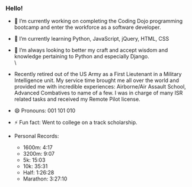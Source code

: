 ### Hello! 
* 🔭 I’m currently working on completing the Coding Dojo programming bootcamp and enter the workforce as a software developer. 
* 🌱 I’m currently learning Python, JavaScript, jQuery, HTML, CSS
* 🤔 I’m always looking to better my craft and accept wisdom and knowledge pertaining to Python and especially Django. 
\
\

* Recently retired out of the US Army as a First Lieutenant in a Military Intelligence unit. My service time brought me all over the world and provided me with incredible experiences: Airborne/Air Assault School, Advanced Combatives to name of a few. I was in charge of many ISR related tasks and received my Remote Pilot license.
* 😄 Pronouns: 001 101 010
* ⚡ Fun fact: Went to college on a track scholarship. 
* Personal Records:
  * 1600m:  4:17
  * 3200m: 9:07
  * 5k: 15:03
  * 10k: 35:31
  * Half: 1:26:28
  * Marathon: 3:27:10

